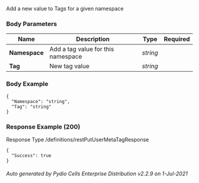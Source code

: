 






 
Add a new value to Tags for a given namespace  


### Body Parameters

Name | Description | Type | Required
---|---|---|---
**Namespace** | Add a tag value for this namespace | _string_ |   
**Tag** | New tag value | _string_ |   


### Body Example
```
{
  "Namespace": "string",
  "Tag": "string"
}
```






### Response Example (200)
Response Type /definitions/restPutUserMetaTagResponse

```
{
  "Success": true
}
```




###### Auto generated by Pydio Cells Enterprise Distribution v2.2.9 on 1-Jul-2021
